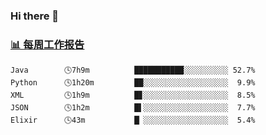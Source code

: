 ### Hi there 👋

<!-- waka-box start -->
### <a href="https://gist.github.com/b3f90cfdb958d2401b019f821c34c859" target="_blank">📊 每周工作报告</a>
```text
Java        🕓7h9m          ███████████░░░░░░░░░░ 52.7%
Python      🕓1h20m         ██░░░░░░░░░░░░░░░░░░░  9.9%
XML         🕓1h9m          █▊░░░░░░░░░░░░░░░░░░░  8.5%
JSON        🕓1h2m          █▌░░░░░░░░░░░░░░░░░░░  7.7%
Elixir      🕓43m           █▏░░░░░░░░░░░░░░░░░░░  5.4%
```
<!-- waka-box end -->

<!--
**yiningv/yiningv** is a ✨ _special_ ✨ repository because its `README.md` (this file) appears on your GitHub profile.
Here are some ideas to get you started:
- 🔭 I’m currently working on ...
- 🌱 I’m currently learning ...
- 👯 I’m looking to collaborate on ...
- 🤔 I’m looking for help with ...
- 💬 Ask me about ...
- 📫 How to reach me: ...
- 😄 Pronouns: ...
- ⚡ Fun fact: ...
-->

